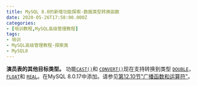 ```yaml
---
title: MySQL 8.0的新增功能探索-数据类型转换函数
date: 2020-05-26T17:58:00.000Z
categories:
- [培训教程,MySQL高级管理教程]
tags:
- 培训
- MySQL高级管理教程-探索类
- MySQL8
---
```


**演员表的其他目标类型。** 功能[`CAST()`](https://dev.mysql.com/doc/refman/8.0/en/cast-functions.html#function_cast)和 [`CONVERT()`](https://dev.mysql.com/doc/refman/8.0/en/cast-functions.html#function_convert)现在支持转换到类型 [`DOUBLE`](https://dev.mysql.com/doc/refman/8.0/en/floating-point-types.html)， [`FLOAT`](https://dev.mysql.com/doc/refman/8.0/en/floating-point-types.html)和 [`REAL`](https://dev.mysql.com/doc/refman/8.0/en/floating-point-types.html)。在MySQL 8.0.17中添加。请参见[第12.10节"广播函数和运算符"](https://dev.mysql.com/doc/refman/8.0/en/cast-functions.html)。
